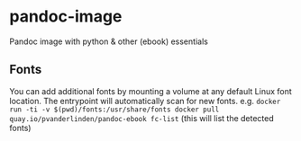 # pandoc-image
Pandoc image with python & other (ebook) essentials

## Fonts

You can add additional fonts by mounting a volume at any default Linux font location. The entrypoint will automatically scan for new fonts.
e.g. `docker run -ti -v $(pwd)/fonts:/usr/share/fonts docker pull quay.io/pvanderlinden/pandoc-ebook fc-list` (this will list the detected fonts)
